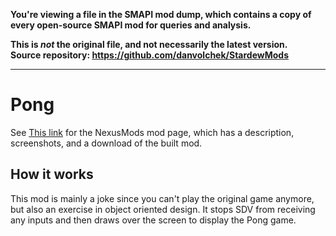 **You're viewing a file in the SMAPI mod dump, which contains a copy of every open-source SMAPI mod
for queries and analysis.**

**This is _not_ the original file, and not necessarily the latest version.**  
**Source repository: https://github.com/danvolchek/StardewMods**

----

# Pong


See [This link](http://www.nexusmods.com/stardewvalley/mods/1994?) for the NexusMods mod page, which has a description, screenshots, and a download of the built mod.

## How it works

This mod is mainly a joke since you can't play the original game anymore, but also an exercise in object oriented design. It stops SDV from receiving any inputs and then draws over the screen to display the Pong game.